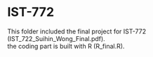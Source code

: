 # IST-772
This folder included the final project for IST-772 (IST_722_Suihin_Wong_Final.pdf). \
the coding part is built with R (R_final.R).
